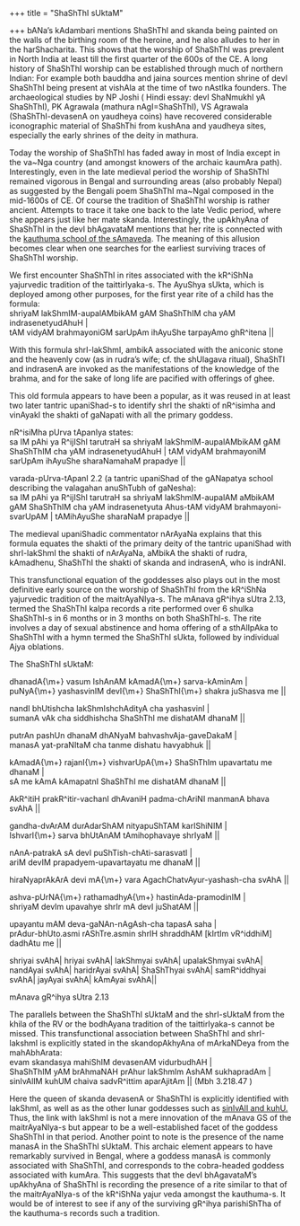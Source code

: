 +++
title = "ShaShThI sUktaM"

+++
bANa’s kAdambari mentions ShaShThI and skanda being painted on the walls
of the birthing room of the heroine, and he also alludes to her in the
harShacharita. This shows that the worship of ShaShThI was prevalent in
North India at least till the first quarter of the 600s of the CE. A
long history of ShaShThI worship can be established through much of
northern Indian: For example both bauddha and jaina sources mention
shrine of devI ShaShThI being present at vishAla at the time of two
nAstIka founders. The archaeological studies by NP Joshi ( Hindi essay:
devI ShaNmukhI yA ShaShThI), PK Agrawala (mathura nAgI=ShaShThI), VS
Agrawala (ShaShThI-devasenA on yaudheya coins) have recovered
considerable iconographic material of ShaShThi from kushAna and yaudheya
sites, especially the early shrines of the deity in mathura.

Today the worship of ShaShThI has faded away in most of India except in
the va\~Nga country (and amongst knowers of the archaic kaumAra path).
Interestingly, even in the late medieval period the worship of ShaShThI
remained vigorous in Bengal and surrounding areas (also probably Nepal)
as suggested by the Bengali poem ShaShThI ma\~Ngal composed in the
mid-1600s of CE. Of course the tradition of ShaShThI worship is rather
ancient. Attempts to trace it take one back to the late Vedic period,
where she appears just like her mate skanda. Interestingly, the
upAkhyAna of ShaShThI in the devI bhAgavataM mentions that her rite is
connected with the [kauthuma school of the
sAmaveda](http://manasataramgini.wordpress.com/2006/01/vrata-of-our-dear-goddess.html).
The meaning of this allusion becomes clear when one searches for the
earliest surviving traces of ShaShThI worship.

We first encounter ShaShThI in rites associated with the kR^iShNa
yajurvedic tradition of the taittirIyaka-s. The AyuShya sUkta, which is
deployed among other purposes, for the first year rite of a child has
the formula:  
shriyaM lakShmIM-aupalAMbikAM gAM ShaShThIM cha yAM indrasenetyudAhuH
|  
tAM vidyAM brahmayoniGM sarUpAm ihAyuShe tarpayAmo ghR^itena ||

With this formula shrI-lakShmI, ambikA associated with the aniconic
stone and the heavenly cow (as in rudra’s wife; cf. the shUlagava
ritual), ShaShTI and indrasenA are invoked as the manifestations of the
knowledge of the brahma, and for the sake of long life are pacified with
offerings of ghee.

This old formula appears to have been a popular, as it was reused in at
least two later tantric upaniShad-s to identify shrI the shakti of
nR^isimha and vinAyakI the shakti of gaNapati with all the primary
goddess.

nR^isiMha pUrva tApanIya states:  
sa IM pAhi ya R^ijIShI tarutraH sa shriyaM lakShmIM-aupalAMbikAM gAM
ShaShThIM cha yAM indrasenetyudAhuH | tAM vidyAM brahmayoniM sarUpAm
ihAyuShe sharaNamahaM prapadye ||

varada-pUrva-tApanI 2.2 (a tantric upaniShad of the gANapatya school
describing the valagahan anuShTubh of gaNesha):  
sa IM pAhi ya R^ijIShI tarutraH sa shriyaM lakShmIM-aupalAM aMbikAM gAM
ShaShThIM cha yAM indrasenetyuta Ahus-tAM vidyAM brahmayoni-svarUpAM |
tAMihAyuShe sharaNaM prapadye ||

The medieval upaniShadic commentator nArAyaNa explains that this formula
equates the shakti of the primary deity of the tantric upaniShad with
shrI-lakShmI the shakti of nArAyaNa, aMbikA the shakti of rudra,
kAmadhenu, ShaShThI the shakti of skanda and indrasenA, who is indrANI.

This transfunctional equation of the goddesses also plays out in the
most definitive early source on the worship of ShaShThI from the
kR^iShNa yajurvedic tradition of the maitrAyaNIya-s. The mAnava gR^ihya
sUtra 2.13, termed the ShaShThI kalpa records a rite performed over 6
shulka ShaShThI-s in 6 months or in 3 months on both ShaShThI-s. The
rite involves a day of sexual abstinence and homa offering of a
sthAlIpAka to ShaShThI with a hymn termed the ShaShThI sUkta, followed
by individual Ajya oblations.

The ShaShThI sUktaM:

dhanadA{\\m+} vasum IshAnAM kAmadA{\\m+} sarva-kAminAm |  
puNyA{\\m+} yashasvinIM devI{\\m+} ShaShThI{\\m+} shakra juShasva me ||

nandI bhUtishcha lakShmIshchAdityA cha yashasvinI |  
sumanA vAk cha siddhishcha ShaShThI me dishatAM dhanaM ||

putrAn pashUn dhanaM dhANyaM bahvashvAja-gaveDakaM |  
manasA yat-praNItaM cha tanme dishatu havyabhuk ||

kAmadA{\\m+} rajanI{\\m+} vishvarUpA{\\m+} ShaShThIm upavartatu me
dhanaM |  
sA me kAmA kAmapatnI ShaShThI me dishatAM dhanaM ||

AkR^itiH prakR^itir-vachanI dhAvaniH padma-chAriNI manmanA bhava svAhA
||

gandha-dvArAM durAdarShAM nityapuShTAM karIShiNIM |  
IshvarI{\\m+} sarva bhUtAnAM tAmihophavaye shrIyaM ||

nAnA-patrakA sA devI puShTish-chAti-sarasvatI |  
ariM devIM prapadyem-upavartayatu me dhanaM ||

hiraNyaprAkArA devi mA{\\m+} vara AgachChatvAyur-yashash-cha svAhA ||

ashva-pUrNA{\\m+} rathamadhyA{\\m+} hastinAda-pramodinIM |  
shriyaM devIm upavahye shrIr mA devI juShatAM ||

upayantu mAM deva-gaNAn-nAgAsh-cha tapasA saha |  
prAdur-bhUto.asmi rAShTre.asmin shrIH shraddhAM \[kIrtIm vR^iddhiM\]
dadhAtu me ||

shriyai svAhA| hriyai svAhA| lakShmyai svAhA| upalakShmyai svAhA|
nandAyai svAhA| haridrAyai svAhA| ShaShThyai svAhA| samR^iddhyai svAhA|
jayAyai svAhA| kAmAyai svAhA||

mAnava gR^ihya sUtra 2.13

The parallels between the ShaShThI sUktaM and the shrI-sUktaM from the
khila of the RV or the bodhAyana tradition of the taittirIyaka-s cannot
be missed. This transfunctional association between ShaShThI and
shrI-lakshmI is explicitly stated in the skandopAkhyAna of mArkaNDeya
from the mahAbhArata:  
evam skandasya mahiShIM devasenAM vidurbudhAH |  
ShaShThIM yAM brAhmaNAH prAhur lakShmIm AshAM sukhapradAm |  
sinIvAlIM kuhUM chaiva sadvR^ittim aparAjitAm || (Mbh 3.218.47 )

Here the queen of skanda devasenA or ShaShThI is explicitly identified
with lakShmI, as well as as the other lunar goddesses such as [sinIvAlI
and
kuhU.](http://manasataramgini.wordpress.com/2006/10/ekanamsha-in-nastika-myth-making-and.html)
Thus, the link with lakShmI is not a mere innovation of the mAnava GS of
the maitrAyaNIya-s but appear to be a well-established facet of the
goddess ShaShThI in that period. Another point to note is the presence
of the name manasA in the ShaShThI sUktaM. This archaic element appears
to have remarkably survived in Bengal, where a goddess manasA is
commonly associated with ShaShThI, and corresponds to the cobra-headed
goddess associated with kumAra. This suggests that the devI bhAgavataM’s
upAkhyAna of ShaShThI is recording the presence of a rite similar to
that of the maitrAyaNIya-s of the kR^iShNa yajur veda amongst the
kauthuma-s. It would be of interest to see if any of the surviving
gR^ihya parishiShTha of the kauthuma-s records such a tradition.
